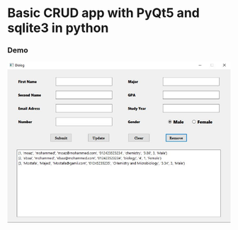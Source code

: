 # Basic CRUD app with PyQt5 and sqlite3 in python

### Demo
![alt text](https://github.com/Moaz-Mohammed-Elesawey/basic-crud-app-PyQt5-and-sqlite3/blob/master/Demo.JPG)